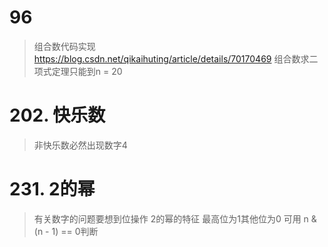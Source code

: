 # 96
> 组合数代码实现
https://blog.csdn.net/qikaihuting/article/details/70170469
> 组合数求二项式定理只能到n = 20

# 202. 快乐数    
> 非快乐数必然出现数字4

# 231. 2的幂
> 有关数字的问题要想到位操作
> 2的幂的特征 最高位为1其他位为0
> 可用 n & (n - 1) == 0判断